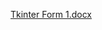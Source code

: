 [Tkinter Form 1.docx](https://github.com/SakshiSingh719/Tkinter-fIPYNBorm-1.-/files/6761808/Tkinter.Form.1.docx)
